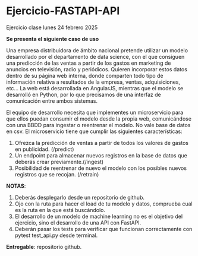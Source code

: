 # Ejercicio-FASTAPI-API
Ejercicio clase lunes 24 febrero 2025

**Se presenta el siguiente caso de uso**

Una empresa distribuidora de ámbito nacional pretende utilizar un modelo desarrollado por el departamento de data science, con el que consiguen una predicción de las ventas a partir de los gastos en marketing de anuncios en televisión, radio y periódicos. Quieren incorporar estos datos dentro de su página web interna, donde comparten todo tipo de información relativa a resultados de la empresa, ventas, adquisiciones, etc... La web está desarrollada en AngularJS, mientras que el modelo se desarrolló en Python, por lo que precisamos de una interfaz de comunicación entre ambos sistemas.

El equipo de desarrollo necesita que implementes un microservicio para que ellos puedan consumir el modelo desde la propia web, comunicándose con una BBDD para ingestar o reentrenar el modelo. No vale base de datos en csv. El microservicio tiene que cumplir las siguientes características:
1. Ofrezca la predicción de ventas a partir de todos los valores de gastos en publicidad. (/predict)
2. Un endpoint para almacenar nuevos registros en la base de datos que deberás crear previamente.(/ingest)
3. Posibilidad de reentrenar de nuevo el modelo con los posibles nuevos registros que se recojan. (/retrain)


**NOTAS**: 
1. Deberás desplegarlo desde un repositorio de github.
2. Ojo con la ruta para hacer el load de tu modelo y datos, comprueba cual es la ruta en la que está buscándolo.
3. El desarrollo de un modelo de machine learning no es el objetivo del ejercicio, sino el desarrollo de una API con FastAPI.
4. Deberán pasar los tests para verificar que funcionan correctamente con pytest test_api.py desde terminal.

**Entregable**: repositorio github.
